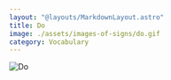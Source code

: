 ```yaml
---
layout: "@layouts/MarkdownLayout.astro"
title: Do
image: ./assets/images-of-signs/do.gif
category: Vocabulary
---
```


![Do](@signs/do.gif)
